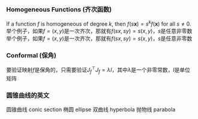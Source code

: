 ### Homogeneous Functions (齐次函数)
If a function $f$ is homogeneous of degree $k$, then
$f(s\mathbf{x})=s^kf(\mathbf{x})$ for all $s\neq0$.
举个例子，如果$f=(x,y)$是一次齐次，那就有$f(sx,sy)=s(x,y)$，$s$是任意非零数
举个例子，如果$f=(x,y)$是一次齐次，那就有$f(sx,sy)=s(x,y)$，$s$是任意非零数

### Conformal (保角)
要验证映射$f$是保角的，只需要验证$J_f^\top J_f=\lambda I$，其中$\lambda$是一个非零常数，$I$是单位矩阵

### 圆锥曲线的英文
圆锥曲线 conic section
椭圆 ellipse
双曲线 hyperbola
抛物线 parabola
